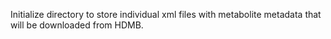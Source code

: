 Initialize directory to store individual xml files with metabolite metadata that will be downloaded from HDMB.